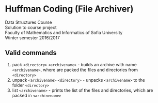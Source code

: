 # Huffman Coding (File Archiver)
Data Structures Course<br>
Solution to course project<br>
Faculty of Mathematics and Informatics of Sofia University<br>
Winter semester 2016/2017

##	Valid commands
1) pack `<directory>` `<archivename>` - builds an archive with name `<archivename>`, where are packed the files and directories from `<directory>`<br>
2) unpack `<archivename>` `<directory>` - unpacks `<archivename>` to the folder `<directory>`<br>
3) list `<archivename>` - prints the list of the files and directories, which are packed in `<archivename>`

